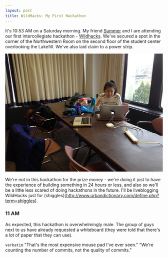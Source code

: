 ```yaml
---
layout: post
title: WildHacks: My First Hackathon
---
```


It's 10:53 AM on a Saturday morning. My friend [Summer](https://twitter.com/suymilk) and I are attending our first intercollegiate hackathon - [Wildhacks](http://wildhacks.org). We've secured a spot in the corner of the Northwestern Room on the second floor of the student center overlooking the Lakefill. We've also laid claim to a power strip.

![wildhacks-corner](../images/wildhacks-corner.jpg)

We're not in this hackathon for the prize money - we're doing it just to have the experience of building something in 24 hours or less, and also so we'll be a little less scared of doing hackathons in the future. I'll be liveblogging WildHacks just for (shiggles)[http://www.urbandictionary.com/define.php?term=shiggles].

### 11 AM
As expected, this hackathon is overwhelmingly male. The group of guys next to us have already requested a whiteboard (they were told that there's a lot of paper that they can use).

`verbatim`
"That's the most expensive mouse pad I've ever seen."
"We're counting the number of commits, not the quality of commits."